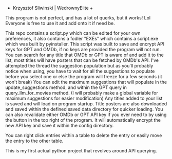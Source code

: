 + Krzysztof Sliwinski | WedrownyElite +

This program is not perfect, and has a lot of querks, but it works! Lol
Everyone is free to use it and add onto it if need be. 

This repo contains a script.py which can be edited for your own preferences, it also contains a fodler "EXEs" which contains a script.exe which was built by pyinstaller.
This script was built to save and encrypt API keys for GPT and OMDb, if no keys are provided the program will not run.
You can search for any title that OMDb or GPT is aware of and add it to the list, most titles will have posters that can be fetched by OMDb's API.
I've attempted the thread the suggestion population but as you'll probably notice when using, you have to wait for all the suggestions to populate before you select one or else the program will freeze for a few seconds (it won't break)
You can edit the maximum suggestions that will populate in the update_suggestions method, and within the GPT query in query_llm_for_movies method. (I will probably make a global variable for maximum suggestions for easier modification)
Any titles added to your list is saved and will load on program startup. Title posters are also downloaded and saved within the defined saved data directory for quicker loading.
You can also revalidate either OMDb or GPT API key if you ever need to by using the button in the top right of the program. It will automatically encrypt the new API key and save it within the config directory.

You can right click entries within a table to delete the entry or easily move the entry to the other table.

This is my first actual python project that revolves around API querying.
